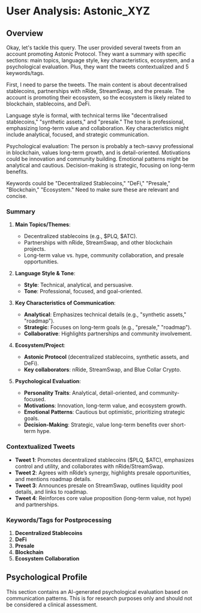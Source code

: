 # User Analysis: Astonic_XYZ

## Overview

<think>
Okay, let's tackle this query. The user provided several tweets from an account promoting Astonic Protocol. They want a summary with specific sections: main topics, language style, key characteristics, ecosystem, and a psychological evaluation. Plus, they want the tweets contextualized and 5 keywords/tags.

First, I need to parse the tweets. The main content is about decentralised stablecoins, partnerships with nRide, StreamSwap, and the presale. The account is promoting their ecosystem, so the ecosystem is likely related to blockchain, stablecoins, and DeFi. 

Language style is formal, with technical terms like "decentralised stablecoins," "synthetic assets," and "presale." The tone is professional, emphasizing long-term value and collaboration. Key characteristics might include analytical, focused, and strategic communication.

Psychological evaluation: The person is probably a tech-savvy professional in blockchain, values long-term growth, and is detail-oriented. Motivations could be innovation and community building. Emotional patterns might be analytical and cautious. Decision-making is strategic, focusing on long-term benefits.

Keywords could be "Decentralized Stablecoins," "DeFi," "Presale," "Blockchain," "Ecosystem." Need to make sure these are relevant and concise.
</think>

### **Summary**  
1. **Main Topics/Themes**:  
   - Decentralized stablecoins (e.g., $PLQ, $ATC).  
   - Partnerships with nRide, StreamSwap, and other blockchain projects.  
   - Long-term value vs. hype, community collaboration, and presale opportunities.  

2. **Language Style & Tone**:  
   - **Style**: Technical, analytical, and persuasive.  
   - **Tone**: Professional, focused, and goal-oriented.  

3. **Key Characteristics of Communication**:  
   - **Analytical**: Emphasizes technical details (e.g., "synthetic assets," "roadmap").  
   - **Strategic**: Focuses on long-term goals (e.g., "presale," "roadmap").  
   - **Collaborative**: Highlights partnerships and community involvement.  

4. **Ecosystem/Project**:  
   - **Astonic Protocol** (decentralized stablecoins, synthetic assets, and DeFi).  
   - **Key collaborators**: nRide, StreamSwap, and Blue Collar Crypto.  

5. **Psychological Evaluation**:  
   - **Personality Traits**: Analytical, detail-oriented, and community-focused.  
   - **Motivations**: Innovation, long-term value, and ecosystem growth.  
   - **Emotional Patterns**: Cautious but optimistic, prioritizing strategic goals.  
   - **Decision-Making**: Strategic, value long-term benefits over short-term hype.  

### **Contextualized Tweets**  
- **Tweet 1**: Promotes decentralized stablecoins ($PLQ, $ATC), emphasizes control and utility, and collaborates with nRide/StreamSwap.  
- **Tweet 2**: Agrees with nRide’s synergy, highlights presale opportunities, and mentions roadmap details.  
- **Tweet 3**: Announces presale on StreamSwap, outlines liquidity pool details, and links to roadmap.  
- **Tweet 4**: Reinforces core value proposition (long-term value, not hype) and partnerships.  

### **Keywords/Tags for Postprocessing**  
1. **Decentralized Stablecoins**  
2. **DeFi**  
3. **Presale**  
4. **Blockchain**  
5. **Ecosystem Collaboration**

## Psychological Profile

This section contains an AI-generated psychological evaluation based on communication patterns. This is for research purposes only and should not be considered a clinical assessment.